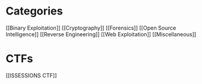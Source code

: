 
# Categories
[[Binary Exploitation]]
[[Cryptography]]
[[Forensics]]
[[Open Source Intelligence]]
[[Reverse Engineering]]
[[Web Exploitation]]
[[Miscellaneous]]

# CTFs
[[ISSESSIONS CTF]]


